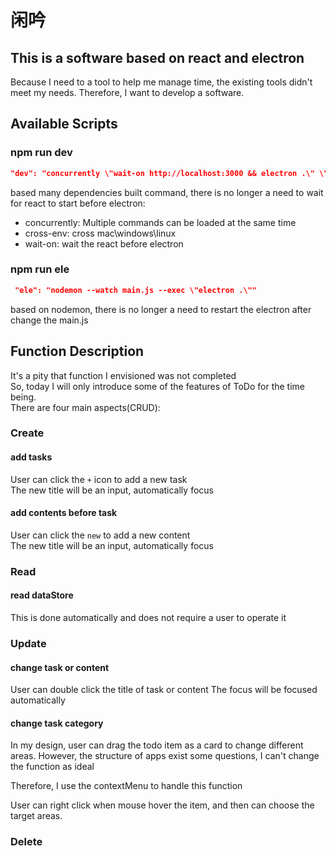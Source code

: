 # 闲吟

## This is a software based on react and electron

Because I need to a tool to help me manage time, the existing tools didn't meet my needs. Therefore, I want to develop a software.

## Available Scripts

### npm run dev

```json
"dev": "concurrently \"wait-on http://localhost:3000 && electron .\" \"cross-env BROWSER=none npm start\""
```

based many dependencies built command, there is no longer a need to wait for react to start before electron:

* concurrently: Multiple commands can be loaded at the same time
* cross-env: cross mac\windows\linux
* wait-on: wait the react before electron

### npm run ele

```json
 "ele": "nodemon --watch main.js --exec \"electron .\""
```

based on nodemon, there is no longer a need to restart the electron after change the main.js

## Function Description

It's a pity that function I envisioned was not completed  
So, today I will only introduce some of the features of ToDo for the time being.  
There are four main aspects(CRUD):

### Create

#### add tasks

User can click the `+` icon to add a new task  
The new title will be an input, automatically focus

#### add contents before task

User can click the `new` to add a new content  
The new title will be an input, automatically focus

### Read

#### read dataStore

This is done automatically and does not require a user to operate it

### Update

#### change task or content

User can double click the title of task or content
The focus will be focused automatically

#### change task category

In my design, user can drag the todo item as a card to change different areas. However, the structure of apps exist some questions, I can't change the function as ideal

Therefore, I use the contextMenu to handle this function

User can right click when mouse hover the item, and then can choose the target areas.

### Delete
